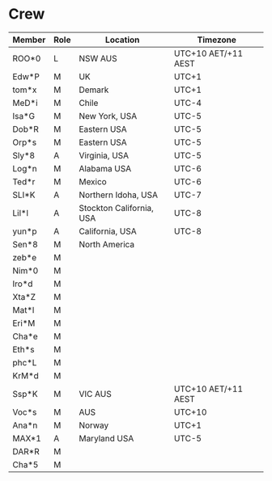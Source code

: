 # Crew

|Member|Role|Location|Timezone|
|--|--|--|--|
|ROO*0|L|NSW AUS|UTC+10 AET/+11 AEST|
|Edw*P|M|UK|UTC+1|
|tom*x|M|Demark|UTC+1|
|MeD*i|M|Chile|UTC-4|
|Isa*G|M|New York, USA|UTC-5|
|Dob*R|M|Eastern USA|UTC-5|
|Orp*s|M|Eastern USA|UTC-5|
|Sly*8|A|Virginia, USA|UTC-5|
|Log*n|M|Alabama USA|UTC-6|
|Ted*r|M|Mexico|UTC-6|
|SLI*K|A|Northern Idoha, USA|UTC-7|
|Lil*l|A|Stockton California, USA|UTC-8|
|yun*p|A|California, USA|UTC-8|
|Sen*8|M|North America||
|zeb*e|M||
|Nim*0|M||
|Iro*d|M||
|Xta*Z|M||
|Mat*l|M||
|Eri*M|M||
|Cha*e|M||
|Eth*s|M||
|phc*L|M||
|KrM*d|M||
|Ssp*K|M|VIC AUS|UTC+10 AET/+11 AEST|
|Voc*s|M|AUS|UTC+10|
|Ana*n|M|Norway|UTC+1|
|MAX*1|A|Maryland USA|UTC-5|
|DAR*R|M||
|Cha*5|M||

